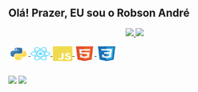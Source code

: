 ## Olá! Prazer, EU sou o Robson André

<div align="center">
  <a href="https://github.com/Robson-oliveiraa">
  <img height="180em" src="https://github-readme-stats.vercel.app/api?username=Robson-oliveiraa&show_icons=true&theme=dracula&include_all_commits=true&count_private=true"/>
  <img height="180em" src="https://github-readme-stats.vercel.app/api/top-langs/?username=Robson-oliveiraa&layout=compact&langs_count=7&theme=dracula"/>
</div>
  
<div style="display: inline_block"><br>
  <img align="center" alt="Robson-Python" height="30" width="40" src="https://raw.githubusercontent.com/devicons/devicon/master/icons/python/python-original.svg">
  <img align="center" alt="Robson-React" height="30" width="40" src="https://raw.githubusercontent.com/devicons/devicon/master/icons/react/react-original.svg">
  <img align="center" alt="Robson-Js" height="30" width="40" src="https://raw.githubusercontent.com/devicons/devicon/master/icons/javascript/javascript-plain.svg">
  <img align="center" alt="Robson-HTML" height="30" width="40" src="https://raw.githubusercontent.com/devicons/devicon/master/icons/html5/html5-original.svg">
  <img align="center" alt="Robson-CSS" height="30" width="40" src="https://raw.githubusercontent.com/devicons/devicon/master/icons/css3/css3-original.svg">
</div>

##

<a href = "mailto:robsonpvh07@gmail.com?subject=Vim%20pelo%20Git%20Hub&body=Ola%20Robson%2C%20vim%20pelo%20Git%20Hub."><img src="https://img.shields.io/badge/-Gmail-%23333?style=for-the-badge&logo=gmail&logoColor=white" target="_blank"></a>
<a href = "https://www.instagram.com/robso_andre/?next=%2F"><img src="https://img.shields.io/badge/-Instagram-%23333?style=for-the-badge&logo=Instagram&logoColor=white" target="_blank"></a>
  
